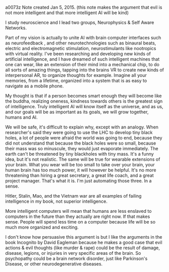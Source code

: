 a0073z
Note created Jan 5, 2015.
(this note makes the argument that evil is not more intelligent and that more intelligent AI will be kind)

I study neuroscience and I lead two groups, Neurophysics & Self Aware Networks.

Part of my vision is actually to unite AI with brain computer interfaces such as neurofeedback , and other neurotechnologies such as binaural beats, electric and electromagnetic stimulation, neurostimulants like nootropics with virtual reality. I've been researching and developing new kinds of artificial intelligence, and I have dreamed of such intelligent machines that one can wear, like an extension of their mind into a mechanical chip, to do all sorts of amazing things, tapping into the brains VR to create new kinds of interpersonal AR, to organize thoughts for example. Imagine all your memories, from a lifetime, organized into a system that is as easy to navigate as a mobile phone.

My thought is that if a person becomes smart enough they will become like the buddha, realizing oneness, kindness towards others is the greatest sign of intelligence. Truly intelligent AI will know itself as the universe, and as us, and our goals will be as important as its goals, we will grow together, humans and AI.

We will be safe, it's difficult to explain why, except with an analogy. When researcher's said they were going to use the LHC to develop tiny black holes, a lot of people were afraid the world was going to end, because they did not understand that because the black holes were so small, because their mass was so minuscule, they would just evaporate immediately. The earth can't be threatened by tiny blackholes with tiny mass. It's a funny idea, but it's not realistic. The same will be true for wearable extensions of your brain. What you wear will be too small to take over your brain, your human brain has too much power, it will however be helpful. It's no more threatening than hiring a great secretary, a great life coach, and a great project manager. That's what it is. I'm just automating those three. In a sense.

Hitler, Stalin, Mao, and the Vietnam war are all examples of failing intelligence in my book, not superior intelligence.

More intelligent computers will mean that humans are less enslaved to computers in the future than they actually are right now. If that makes sense. People will spend less time on a computer because life will be so much more organized and exciting.

I don't know how persuasive this argument is but I like the arguments in the book Incognito by David Eagleman because he makes a good case that evil actions & evil thoughts (like murder & rape) could be the result of damage, disease, legions, or injuries in very specific areas of the brain. So psychopathy could be a brain network disorder, just like Parkinson's Disease, or other neurodegenerative diseases.
